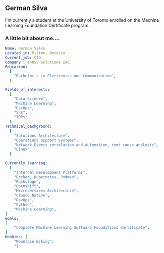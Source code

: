 ## German Silva
I'm currently a student at the University of Toronto enrolled on the Machine Learning Foundation Certificate program. 


### A little bit about me....

``` yaml
Name: German Silva
Located_in: Milton, Ontario
Current_job: CTO
Company : e4OSS Solutions Inc.
Education:
  [
    "Bachelor's in Electronics and Communication",
  ]

Fields_of_interests:
  [
    "Data Science",
    "Machine Learning",
    "DevOps",
    "SRE",
    "IDPs"
  ]
Technical_background:
  [
    "Solutions Architecture",
    "Operations Support Systems",
    "Network Events correlation and Automation, root cause analysis",
    "Linux"
  ]
  
Currently_learning:
  [
    "Internal Development Platforms",
    "Docker, Kubernetes, Podman",
    "Backstage",
    "Openshift",
    "Microservices Architecture",
    "Clound Native",
    "DevOps",
    "Python",
    "Machine Learning",
]
Goals:
[
    "Complete Machine Learning Software Foundations Certificate",
]
Hobbies: [
    "Mountain Biking",
    "]
```
